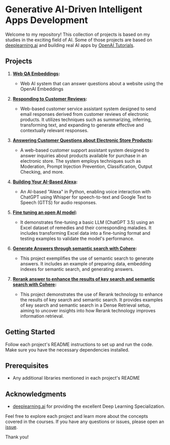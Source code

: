 # Generative AI-Driven Intelligent Apps Development

Welcome to my repository! This collection of projects is based on my studies in the exciting field of AI. Some of those projects are based on [deeplearning.ai](https://www.deeplearning.ai/short-courses/) and building real AI apps by [OpenAI Tutorials](https://platform.openai.com/docs/tutorials).

## Projects

1. **[Web QA Embeddings](Web-QA-Embeddings):**
   - Web AI system that can answer questions about a website using the OpenAI Embeddings

2. **[Responding to Customer Reviews](Responding-to-customer-reviews):**
   - Web-based customer service assistant system designed to send email responses derived from customer reviews of electronic products. It utilizes techniques such as summarizing, inferring, transforming text, and expanding to generate effective and contextually relevant responses.

3. **[Answering Customer Questions about Electronic Store Products](Customer-Support-System-Q-and-A):**
   - A web-based customer support assistant system designed to answer inquiries about products available for purchase in an electronic store. The system employs techniques such as Moderation, Prompt Injection Prevention, Classification, Output Checking, and more.

4. **[Building Your AI-Based Alexa](Real-time-Speech-to-Text-to-Speech):** 
   - An AI-based "Alexa" in Python, enabling voice interaction with ChatGPT using Whisper for speech-to-text and Google Text to Speech (GTTS) for audio responses.
  
5. **[Fine tuning an open AI model](Fine-tunning-with-2k-Drug-Examples):**
   - It demonstrates fine-tuning a basic LLM (ChatGPT 3.5) using an Excel dataset of remedies and their corresponding maladies. It includes transforming Excel data into a fine-tuning format and testing examples to validate the model's performance.
  
6. **[Generate Answers through semantic search with Cohere](Generating_Answers_with_Cohere):**
   - This project exemplifies the use of semantic search to generate answers. It includes an example of preparing data, embedding indexes for semantic search, and generating answers.

7. **[Rerank answer to enhance the results of key search and semantic search with Cohere](Keyword_and_Semantic_Searches_with_ReRank_Cohere):**
   - This project demonstrates the use of Rerank technology to enhance the results of key search and semantic search. It provides examples of key search and semantic search in a Dense Retrieval setup, aiming to uncover insights into how Rerank technology improves information retrieval.

## Getting Started

Follow each project's README instructions to set up and run the code. Make sure you have the necessary dependencies installed.

## Prerequisites

- Any additional libraries mentioned in each project's README

## Acknowledgments

- [deeplearning.ai](https://www.deeplearning.ai/) for providing the excellent Deep Learning Specialization.

Feel free to explore each project and learn more about the concepts covered in the courses. If you have any questions or issues, please open an [issue](https://github.com/ademiltonnunes/Generative-AI-Driven-Intelligent-Apps-Development/issues).

Thank you!

